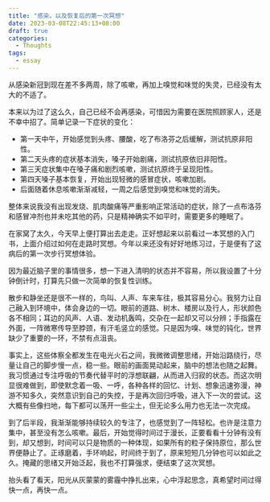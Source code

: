 ```yaml
---
title: "感染，以及恢复后的第一次冥想"
date: 2023-03-08T22:45:13+08:00
draft: true
categories:
  - Thoughts
tags:
  - essay
---
```


从感染新冠到现在差不多两周，除了咳嗽，再加上嗅觉和味觉的失灵，已经没有太大的不适了。

本来以为过了这么久，自己已经不会再感染，可惜因为需要在医院照顾家人，还是不幸中招了。简单记录一下症状的变化：

- 第一天中午，开始感觉到头疼、腰酸，吃了布洛芬之后缓解，测试抗原非阳性。
- 第二天头疼的症状基本消失，嗓子开始剧痛，测试抗原依旧非阳性。
- 第三天症状集中在嗓子痛和剧烈咳嗽，测试抗原终于呈现阳性。
- 第四天嗓子基本恢复，开始出现轻微的感冒症状，咳嗽加剧。
- 后面随着休息咳嗽渐渐减轻，一周之后感觉到嗅觉和味觉的消失。

整体来说我没有出现发烧、肌肉酸痛等严重影响正常活动的症状，除了一点布洛芬和感冒冲剂也并未吃其他的药，只是精神确实不如平时，需要更多的睡眠了。

在家窝了太久，今天早上便打算出去走走。正好想起来以前看过一本冥想的入门书，上面介绍过如何在走路时冥想。今年以来还没有好好地练习过，于是便有了这病后的第一次步行冥想体验。

因为最近脑子里的事情很多，想一下进入清明的状态并不容易，所以我设置了十分钟倒计时，打算先只做一次简单的恢复性训练。

散步和静坐还是很不一样的，鸟叫、人声、车来车往，极其容易分心。我努力让自己融入到环境中，体会身边的一切。眼前的道路、树木、楼房以及行人，形状颜色各不相同；耳边的风声、人语、发动机轰鸣，交杂在一起却又可以分辨；手指露在外面，一阵微寒传导至脖颈，有汗毛竖立的感觉。只是因为嗅、味觉的钝化，世界缺少了重要的一环，不禁有点沮丧。

事实上，这些体察全都发生在电光火石之间，我微微调整思绪，开始沿路绕行，尽量让自己的脚步慢一点，稳一些。眼前的画面晃动起来，脑中的想法也随之起舞。我习惯通过专注呼吸的节奏代替平时的浮想联翩，从而进入归寂的状态。而这次明显很难做到，即使默念着一吸、一呼，各种各样的回忆、计划、想象迅速弥漫，神游不知多久，突然意识到自己的失控，于是再次回归呼吸，进入下一次的尝试。这大概有些像扫地，每下都可以荡开一些尘土，但无论多么用力也无法一次完成。

到了后半段，我渐渐能够持续较久的专注了，也感觉到了一阵轻松。也许是注意力集中，甚至没有怎么咳嗽。最后，开始觉得时间过于漫长，正要看看十分钟有没有到，却又想到，时间可以只是物质的一种体现，如果所有的粒子保持原位，那么世界便静止了。正琢磨着，手环响起，时间终于到了，原来短短几分钟也可以如此之久。掩藏的思绪又开始泛起，我也不打算强求，便结束了这次冥想。

抬头看了看天，阳光从灰蒙蒙的雾霾中挣扎出来，心中浮起思念，真希望时间过得快一点，再快一点。
